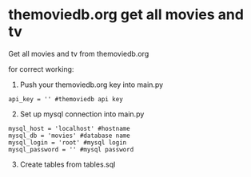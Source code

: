 # themoviedb.org get all movies and tv


Get all movies and tv from themoviedb.org

for correct working:
1. Push your themoviedb.org key into main.py
```
api_key = '' #themoviedb api key
```
2. Set up mysql connection into main.py
```
mysql_host = 'localhost' #hostname
mysql_db = 'movies' #database name
mysql_login = 'root' #mysql login
mysql_password = '' #mysql password
```

3. Create tables from tables.sql